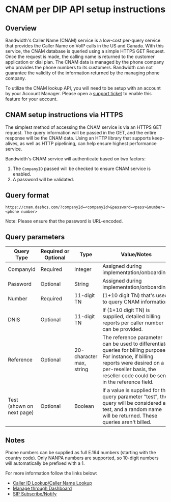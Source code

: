 # CNAM per DIP API setup instructions

## Overview
Bandwidth's Caller Name (CNAM) service is a low-cost per-query service that provides the Caller Name on VoIP calls in the US and Canada.
With this service, the CNAM database is queried using a simple HTTPS GET Request.
Once the request is made, the calling name is returned to the customer application or dial plan.
The CNAM data is managed by the phone company who provides the phone numbers to its customers.
Bandwidth can not guarantee the validity of the information returned by the managing phone company.

To utilize the CNAM lookup API, you will need to be setup with an account by your Account Manager.
Please open a [support ticket](https://support.bandwidth.com/hc/en-us/requests/new) to enable this feature for your account.

## CNAM setup instructions via HTTPS
The simplest method of accessing the CNAM service is via an HTTPS GET request.
The query information will be passed in the GET, and the entire response will be the CNAM data.
Using an HTTP library that supports keep-alives, as well as HTTP pipelining, can help ensure highest performance service.

Bandwidth's CNAM service will authenticate based on two factors:
   1. The `CompanyID` passed will be checked to ensure CNAM service is enabled.
   1. A password will be validated.

## Query format
`https://cnam.dashcs.com/?companyId=<companyId>&password=<pass>&number=<phone number>`

Note: Please ensure that the password is URL-encoded.

## Query parameters 
| Query Type                | Required or Optional | Type                     | Value/Notes |
|---------------------------|----------------------|--------------------------|-------------|
| CompanyId                 | Required             | Integer                  | Assigned during implementation/onboarding. |
| Password                  | Optional             | String                   | Assigned during implementation/onboarding. |
| Number                    | Required             | 11-digit TN              | (1+10 digit TN) that's used to query CNAM information. |
| DNIS                      | Optional             | 11-digit TN              | If (1+10 digit TN) is supplied, detailed billing reports per caller number can be provided. |
| Reference                 | Optional             | 20-character max, string | The reference parameter can be used to differentiate queries for billing purposes. For instance, if billing reports were desired on a per-reseller basis, the reseller code could be sent in the reference field. |
| Test (shown on next page) | Optional             | Boolean                  | If a value is supplied for the query parameter “test”, the query will be considered a test, and a random name will be returned. These queries aren't billed. |

## Notes
Phone numbers can be supplied as full E.164 numbers (starting with the country code).
Only NANPA numbers are supported, so 10-digit numbers will automatically be prefixed with a 1.

For more information follow the links below:
* [Caller ID Lookup/Caller Name Lookup](https://www.bandwidth.com/glossary/caller-id-lookup/)
* [Manage through Dashboard](https://support.bandwidth.com/hc/en-us/articles/360025716114-How-to-Identify-and-Manage-Telephone-Numbers-Enabled-with-CNAM-)
* [SIP Subscribe/Notify](https://support.bandwidth.com/hc/en-us/articles/360001519453-CNAM-Subscribe-Notify)
